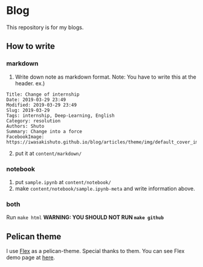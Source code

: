 # Blog
This repository is for my blogs.

## How to write
### markdown
1. Write down note as markdown format.
Note: You have to write this at the header.
ex.)
```
Title: Change of internship
Date: 2019-03-29 23:49
Modified: 2019-03-29 23:49
Slug: 2019-03-29
Tags: internship, Deep-Learning, English
Category: resolution
Authors: Shuto
Summary: Change into a force
FacebookImage: https://iwasakishuto.github.io/blog/articles/theme/img/default_cover_image.png
```

2. put it at `content/markdown/`

### notebook
1. put `sample.ipynb` at `content/notebook/`
2. make `content/notebook/sample.ipynb-meta` and write information above.

### both
Run `make html`
<b>WARNING: YOU SHOULD NOT RUN `make github`</b>


## Pelican theme
I use [Flex](https://github.com/alexandrevicenzi/Flex) as a pelican-theme. Special thanks to them.
You can see Flex demo page at [here](http://flex.alxd.me/blog/).
